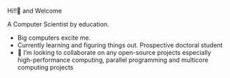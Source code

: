 Hi!!👋 and Welcome

A Computer Scientist by education. 
- Big computers excite me. 
- Currently learning and figuring things out. Prospective doctoral student
- 👯 I’m looking to collaborate on any open-source projects especially high-performance computing, parallel programming and multicore computing projects 

